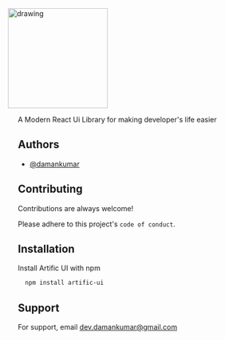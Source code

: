 <img style="margin-left: -20px" src="https://artific.vercel.app/assets/images/Logo.png" alt="drawing" width="200"/>


A Modern React Ui Library for making developer's life easier

## Authors

- [@damankumar](https://github.com/dev-damankumar)

## Contributing

Contributions are always welcome!

Please adhere to this project's `code of conduct`.

## Installation

Install Artific UI with npm

```bash
  npm install artific-ui
```

## Support

For support, email [dev.damankumar@gmail.com](mailto:dev.damankumar@gmail.com)

